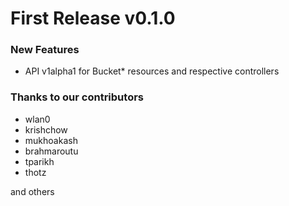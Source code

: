 # First Release v0.1.0

 ### New Features

 - API v1alpha1 for Bucket* resources and respective controllers

### Thanks to our contributors

- wlan0
- krishchow
- mukhoakash
- brahmaroutu
- tparikh
- thotz

and others
